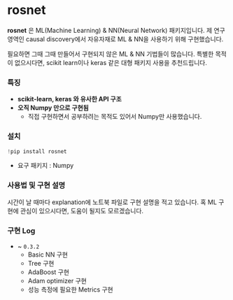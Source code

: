 # rosnet
**rosnet** 은 ML(Machine Learning) & NN(Neural Network) 패키지입니다. 제 연구 영역인 causal discovery에서 자유자재로 ML & NN을 사용하기 위해 구현했습니다. 

필요하면 그때 그때 만들어서 구현되지 않은 ML & NN 기법들이 많습니다. 특별한 목적이 없으시다면, scikit learn이나 keras 같은 대형 패키지 사용을 추천드립니다.

### 특징

- **scikit-learn, keras 와 유사한 API 구조**
- **오직 Numpy 만으로 구현됨**
    - 직접 구현하면서 공부하려는 목적도 있어서 Numpy만 사용했습니다.

### 설치

```python
!pip install rosnet
```

- 요구 패키지 : Numpy

### 사용법 및 구현 설명

시간이 날 때마다 explanation에 노트북 파일로 구현 설명을 적고 있습니다. 혹 ML 구현에 관심이 있으시다면, 도움이 될지도 모르겠습니다.

### 구현 Log

- ~ `0.3.2`
    - Basic NN 구현
    - Tree 구현
    - AdaBoost 구현
    - Adam optimizer 구현
    - 성능 측정에 필요한 Metrics 구현